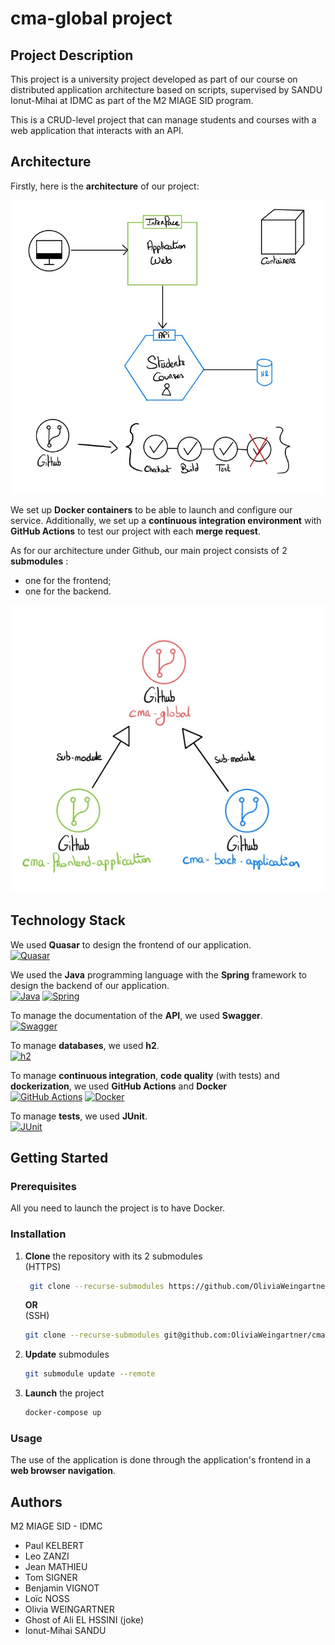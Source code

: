 # cma-global project

## Project Description

This project is a university project developed as part of our course on distributed application architecture based on scripts, supervised by SANDU Ionut-Mihai at IDMC as part of the M2 MIAGE SID program.

This is a CRUD-level project that can manage students and courses with a web application that interacts with an API.

## Architecture


Firstly, here is the **architecture** of our project:
  
<div align="center">
  
  
  ![Architecture](assets/architecture.png)

</div>

We set up **Docker containers** to be able to launch and configure our service. 
Additionally, we set up a **continuous integration environment** with **GitHub Actions** to test our project with each **merge request**.
  
  
As for our architecture under Github, our main project consists of 2 **submodules** : 
- one for the frontend;
- one for the backend.

<div align="center">

  ![Github-submodules](assets/GitHub-submodules.png)
</div>

## Technology Stack

We used **Quasar** to design the frontend of our application.</br>
[![Quasar][Quasar]][Quasar-url]

We used the **Java** programming language with the **Spring** framework to design the backend of our application.</br>
[![Java][Java]][Java-url]
[![Spring][Spring.io]][Spring-url]

To manage the documentation of the **API**, we used **Swagger**.</br>
[![Swagger][Swagger]][Swagger-url]

To manage **databases**, we used **h2**.</br>
[![h2][h2]][h2-url]

To manage **continuous integration**, **code quality** (with tests) and **dockerization**, we used **GitHub Actions** and **Docker**</br>
[![GitHub Actions][GitHub Actions]][GitHub Actions-url]
[![Docker][Docker]][Docker-url]

To manage **tests**, we used **JUnit**.</br>
[![JUnit][JUnit]][JUnit-url]

## Getting Started

### Prerequisites
All you need to launch the project is to have Docker.

### Installation

1. **Clone** the repository with its 2 submodules </br>
    (HTTPS)
   ```sh
    git clone --recurse-submodules https://github.com/OliviaWeingartner/cma-global.git
    ```
   **OR**  </br>
    (SSH)
     ```sh
    git clone --recurse-submodules git@github.com:OliviaWeingartner/cma-global.git
    ```
    
2. **Update** submodules
    ```sh
    git submodule update --remote
    ```

3. **Launch** the project
   ```sh
   docker-compose up
   ```

### Usage

The use of the application is done through the application's frontend in a **web browser navigation**.

## Authors

M2 MIAGE SID - IDMC
- Paul KELBERT
- Leo ZANZI
- Jean MATHIEU
- Tom SIGNER
- Benjamin VIGNOT
- Loïc NOSS
- Olivia WEINGARTNER
- Ghost of Ali EL HSSINI (joke)
- Ionut-Mihai SANDU


<!-- MARKDOWN LINKS & IMAGES -->
<!-- https://www.markdownguide.org/basic-syntax/#reference-style-links -->
[Quasar]: https://img.shields.io/badge/Quasar-ED8B00?style=for-the-badge&logo=quasar&logoColor=white
[Quasar-url]: https://quasar.dev/
[Java]: https://img.shields.io/badge/Java-ED8B00?style=for-the-badge&logo=java&logoColor=white
[Java-url]: https://www.java.com/fr/
[Spring.io]: https://img.shields.io/badge/Spring-6DB33F?style=for-the-badge&logo=spring&logoColor=white
[Spring-url]: https://spring.io/
[Swagger]: https://img.shields.io/badge/Swagger-85EA2D?style=for-the-badge&logo=swagger&logoColor=white
[Swagger-url]: https://swagger.io/
[Docker]: https://img.shields.io/badge/Docker-2CA5E0?style=for-the-badge&logo=docker&logoColor=white
[Docker-url]: https://www.docker.com/
[h2]: https://img.shields.io/badge/h2-2CA5E0?style=for-the-badge&logo=h2&logoColor=white
[h2-url]: https://www.h2database.com/html/main.html
[GitHub Actions]: https://img.shields.io/badge/GitHub_Actions-2088FF?style=for-the-badge&logo=github-actions&logoColor=white
[GitHub Actions-url]: https://github.com/features/actions
[JUnit]: https://img.shields.io/badge/JUnit-25A162?style=for-the-badge&logo=junit5&logoColor=white
[JUnit-url]: https://junit.org/junit5/
